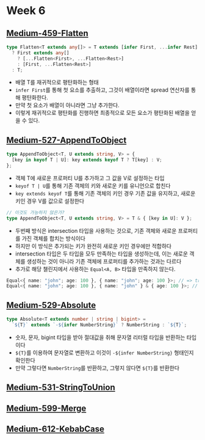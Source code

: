# Week 6

## [Medium-459-Flatten](./medium/459-flatten.ts)

```ts
type Flatten<T extends any[]> = T extends [infer First, ...infer Rest]
  ? First extends any[]
    ? [...Flatten<First>, ...Flatten<Rest>]
    : [First, ...Flatten<Rest>]
  : T;
```

- 배열 T를 재귀적으로 평탄화하는 형태
- `infer First`를 통해 첫 요소를 추출하고, 그것이 배열이라면 spread 연산자를 통해 평탄화한다.
- 만약 첫 요소가 배열이 아니라면 그냥 추가한다.
- 이렇게 재귀적으로 평탄화를 진행하면 최종적으로 모든 요소가 평탄화된 배열을 얻을 수 있다.

## [Medium-527-AppendToObject](./medium/527-append-to-object.ts)

```ts
type AppendToObject<T, U extends string, V> = {
  [key in keyof T | U]: key extends keyof T ? T[key] : V;
};
```

- 객체 T에 새로운 프로퍼티 U를 추가하고 그 값을 V로 설정하는 타입
- `keyof T | U`를 통해 기존 객체의 키와 새로운 키를 유니언으로 합친다
- `key extends keyof T`를 통해 기존 객체의 키인 경우 기존 값을 유지하고, 새로운 키인 경우 V를 값으로 설정한다

```ts
// 이것도 가능하지 않은가?
type AppendToObject<T, U extends string, V> = T & { [key in U]: V };
```

- 두번째 방식은 intersection 타입을 사용하는 것으로, 기존 객체와 새로운 프로퍼티를 가진 객체를 합치는 방식이다
- 하지만 이 방식은 추가되는 키가 완전히 새로운 키인 경우에만 적합하다
- intersection 타입은 두 타입을 모두 만족하는 타입을 생성하는데, 이는 새로운 객체를 생성하는 것이 아니라 기존 객체에 프로퍼티를 추가하는 것과는 다르다
- 추가로 해당 챌린지에서 사용하는 `Equal<A, B>` 타입을 만족하지 않는다.

```ts
Equal<{ name: "john"; age: 100 }, { name: "john"; age: 100 }>; // => true
Equal<{ name: "john"; age: 100 }, { name: "john" } & { age: 100 }>; // => false
```

## [Medium-529-Absolute](./medium/529-absolute.ts)

```ts
type Absolute<T extends number | string | bigint> =
  `${T}` extends `-${infer NumberString}` ? NumberString : `${T}`;
```

- 숫자, 문자, bigint 타입을 받아 절대값을 취해 문자열 리터럴 타입을 반환하는 타입이다
- `${T}`를 이용하여 문자열로 변환하고 이것이 `-${infer NumberString}` 형태인지 확인한다
- 만약 그렇다면 `NumberString`를 반환하고, 그렇지 않다면 `${T}`를 반환한다

## [Medium-531-StringToUnion](./medium/531-string-to-union.ts)

## [Medium-599-Merge](./medium/599-merge.ts)

## [Medium-612-KebabCase](./medium/612-kebab-case.ts)
